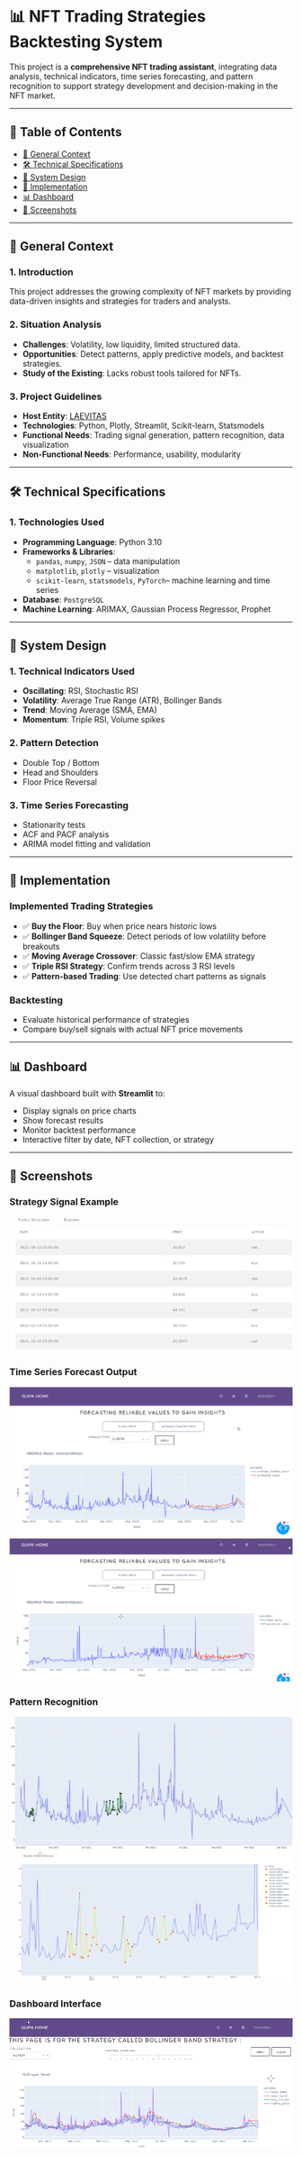 # 📊 NFT Trading Strategies Backtesting System

This project is a **comprehensive NFT trading assistant**, integrating data analysis, technical indicators, time series forecasting, and pattern recognition to support strategy development and decision-making in the NFT market.

---

## 📁 Table of Contents

- [🧠 General Context](#-general-context)
- [🛠️ Technical Specifications](#️-technical-specifications)
- [🧩 System Design](#-system-design)
- [🚀 Implementation](#-implementation)
- [📊 Dashboard](#-dashboard)
- [📌 Screenshots](#-screenshots)


---

## 🧠 General Context

### 1. Introduction
This project addresses the growing complexity of NFT markets by providing data-driven insights and strategies for traders and analysts.

### 2. Situation Analysis
- **Challenges**: Volatility, low liquidity, limited structured data.
- **Opportunities**: Detect patterns, apply predictive models, and backtest strategies.
- **Study of the Existing**: Lacks robust tools tailored for NFTs.

### 3. Project Guidelines
- **Host Entity**: [LAEVITAS](https://app.laevitas.ch/assets/home)
- **Technologies**: Python, Plotly, Streamlit, Scikit-learn, Statsmodels
- **Functional Needs**: Trading signal generation, pattern recognition, data visualization
- **Non-Functional Needs**: Performance, usability, modularity

---

## 🛠️ Technical Specifications

### 1. Technologies Used

- **Programming Language**: Python 3.10
- **Frameworks & Libraries**:
  - `pandas`, `numpy`, `JSON` – data manipulation
  - `matplotlib`, `plotly` – visualization
  - `scikit-learn`, `statsmodels`, `PyTorch`– machine learning and time series
- **Database**: `PostgreSQL`
- **Machine Learning**: ARIMAX, Gaussian Process Regressor, Prophet

---

## 🧩 System Design

### 1. Technical Indicators Used

- **Oscillating**: RSI, Stochastic RSI
- **Volatility**: Average True Range (ATR), Bollinger Bands
- **Trend**: Moving Average (SMA, EMA)
- **Momentum**: Triple RSI, Volume spikes

### 2. Pattern Detection
- Double Top / Bottom
- Head and Shoulders
- Floor Price Reversal

### 3. Time Series Forecasting
- Stationarity tests
- ACF and PACF analysis
- ARIMA model fitting and validation

---

## 🚀 Implementation

### Implemented Trading Strategies

- ✅ **Buy the Floor**: Buy when price nears historic lows
- ✅ **Bollinger Band Squeeze**: Detect periods of low volatility before breakouts
- ✅ **Moving Average Crossover**: Classic fast/slow EMA strategy
- ✅ **Triple RSI Strategy**: Confirm trends across 3 RSI levels
- ✅ **Pattern-based Trading**: Use detected chart patterns as signals

### Backtesting
- Evaluate historical performance of strategies
- Compare buy/sell signals with actual NFT price movements

---

## 📊 Dashboard

A visual dashboard built with **Streamlit** to:
- Display signals on price charts
- Show forecast results
- Monitor backtest performance
- Interactive filter by date, NFT collection, or strategy



---

## 📌 Screenshots

### Strategy Signal Example
![Buy/Sell Signal Example](importers/3.png)

### Time Series Forecast Output
![Forecast Average Trading Price](importers/4.png)
![Forecast Floor Price ](importers/5.png)

### Pattern Recognition
![Pattern Detection](importers/6.png)
![Pattern Detection](importers/7.png)

### Dashboard Interface
![Dashboard](importers/1.png)
